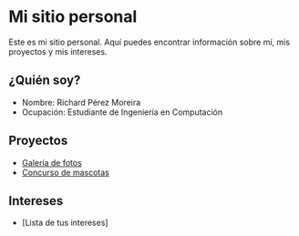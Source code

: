 # Mi sitio personal
Este es mi sitio personal. Aquí puedes encontrar información sobre mí, mis
proyectos y mis intereses.
## ¿Quién soy?
* Nombre: Richard Pérez Moreira
* Ocupación: Estudiante de Ingeniería en Computación
## Proyectos
* [Galería de fotos](https://github.com/rochardp12/ProyectoED)
* [Concurso de mascotas](https://github.com/rochardp12/ProyectoPOO-2Parcial)
## Intereses
* [Lista de tus intereses]



